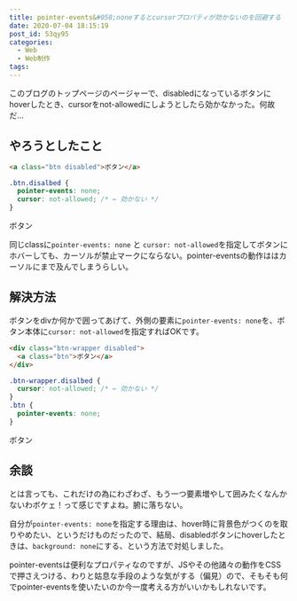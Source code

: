 ```yaml
---
title: pointer-events&#058;noneするとcursorプロパティが効かないのを回避する
date: 2020-07-04 18:15:19
post_id: 53qy95
categories:
  - Web
  - Web制作
tags:
---
```


このブログのトップページのページャーで、disabledになっているボタンにhoverしたとき、cursorをnot-allowedにしようとしたら効かなかった。何故だ...



## やろうとしたこと

```html
<a class="btn disabled">ボタン</a>
```

```css
.btn.disalbed {
  pointer-events: none;
  cursor: not-allowed; /* ← 効かない */
}
```

<a class="btn disabled " style="pointer-events:none;cursor:not-allowed;">ボタン</a>

同じclassに`pointer-events: none` と `cursor: not-allowed`を指定してボタンにホバーしても、カーソルが禁止マークにならない。pointer-eventsの動作ははカーソルにまで及んでしまうらしい。


## 解決方法

ボタンをdivか何かで囲ってあげて、外側の要素に`pointer-events: none`を、ボタン本体に`cursor: not-allowed`を指定すればOKです。

```html
<div class="btn-wrapper disabled">
  <a class="btn">ボタン</a>
</div>
```

```css
.btn-wrapper.disalbed {
  cursor: not-allowed; /* ← 効かない */
}
.btn {
  pointer-events: none;
}
```

<span style="cursor:not-allowed;">
  <a class="btn disabled" style="pointer-events:none;">ボタン</a>
</span>


## 余談

とは言っても、これだけの為にわざわざ、もう一つ要素増やして囲みたくなんかないわボケェ！って感じですよね。腑に落ちない。

自分が`pointer-events: none`を指定する理由は、hover時に背景色がつくのを取りやめたい、というだけものだったので、結局、disabledボタンにhoverしたときは、`background: none`にする、という方法で対処しました。

pointer-eventsは便利なプロパティなのですが、JSやその他諸々の動作をCSSで押さえつける、わりと姑息な手段のような気がする（偏見）ので、そもそも何でpointer-eventsを使いたいのか今一度考える方がいいかもしれないです。
